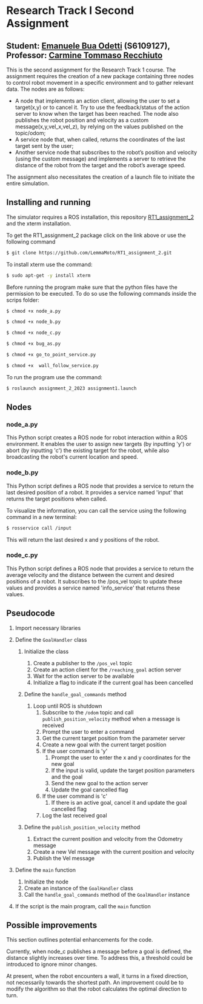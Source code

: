 Research Track I Second Assignment
=================================

Student: [Emanuele Bua Odetti](https://github.com/LemmaMoto) (S6109127), Professor: [Carmine Tommaso Recchiuto](https://github.com/CarmineD8)
------------------------------------------------------------------------------------------------------------------------------------------

This is the second assignment for the Research Track 1 course. The assignment requires the creation of a new package containing three nodes to control robot movement in a specific environment and to gather relevant data. The nodes are as follows:

- A node that implements an action client, allowing the user to set a target(x,y) or to cancel it.
Try to use the feedback/status of the action server to know when the target has been reached.
The node also publishes the robot position and velocity as a custom message(x,y,vel_x,vel_z), by relying on the values published on the topic/odom;
- A service node that, when called, returns the coordinates of the last target sent by the user;
- Another service node that subscribes to the robot’s position and velocity (using the custom message) and implements a server to retrieve the distance of the robot from the target and the robot’s average speed.

The assignment also necessitates the creation of a launch file to initiate the entire simulation.

Installing and running
----------------------

The simulator requires a ROS installation, this repository [RT1_assignment_2](https://github.com/LemmaMoto/RT1_assignment_2.git) and the xterm installation.

To get the RT1_assignment_2 package click on the link above or use the following command

```bash
$ git clone https://github.com/LemmaMoto/RT1_assignment_2.git
```

To install xterm use the command:

```bash
$ sudo apt-get -y install xterm
```

Before running the program make sure that the python files have the permission to be executed. To do so use the following commands inside the scrips folder:

```bash
$ chmod +x node_a.py
```

```bash
$ chmod +x node_b.py
```

```bash
$ chmod +x node_c.py
```

```bash
$ chmod +x bug_as.py
```

```bash
$ chmod +x go_to_point_service.py
```

```bash
$ chmod +x  wall_follow_service.py 
```


To run the program use the command:

```bash
$ roslaunch assignment_2_2023 assignment1.launch
```

Nodes
---------

### node_a.py ###

This Python script creates a ROS node for robot interaction within a ROS environment. It enables the user to assign new targets (by inputting 'y') or abort (by inputting 'c') the existing target for the robot, while also broadcasting the robot's current location and speed.

### node_b.py ###

This Python script defines a ROS node that provides a service to return the last desired position of a robot. It provides a service named 'input' that returns the target positions when called.

To visualize the information, you can call the service using the following command in a new terminal:

```bash
$ rosservice call /input
```

This will return the last desired x and y positions of the robot.

### node_c.py ###

This Python script defines a ROS node that provides a service to return the average velocity and the distance between the current and desired positions of a robot. It subscribes to the /pos_vel topic to update these values and provides a service named 'info_service' that returns these values.

Pseudocode
---------

1. Import necessary libraries

2. Define the `GoalHandler` class
    1. Initialize the class
        1. Create a publisher to the `/pos_vel` topic
        2. Create an action client for the `/reaching_goal` action server
        3. Wait for the action server to be available
        4. Initialize a flag to indicate if the current goal has been cancelled

    2. Define the `handle_goal_commands` method
        1. Loop until ROS is shutdown
            1. Subscribe to the `/odom` topic and call `publish_position_velocity` method when a message is received
            2. Prompt the user to enter a command
            3. Get the current target position from the parameter server
            4. Create a new goal with the current target position
            5. If the user command is 'y'
                1. Prompt the user to enter the x and y coordinates for the new goal
                2. If the input is valid, update the target position parameters and the goal
                3. Send the new goal to the action server
                4. Update the goal cancelled flag
            6. If the user command is 'c'
                1. If there is an active goal, cancel it and update the goal cancelled flag
            7. Log the last received goal

    3. Define the `publish_position_velocity` method
        1. Extract the current position and velocity from the Odometry message
        2. Create a new Vel message with the current position and velocity
        3. Publish the Vel message

3. Define the `main` function
    1. Initialize the node
    2. Create an instance of the `GoalHandler` class
    3. Call the `handle_goal_commands` method of the `GoalHandler` instance

4. If the script is the main program, call the `main` function

Possible improvements
---------------------

This section outlines potential enhancements for the code.

Currently, when node_c publishes a message before a goal is defined, the distance slightly increases over time. To address this, a threshold could be introduced to ignore minor changes.

At present, when the robot encounters a wall, it turns in a fixed direction, not necessarily towards the shortest path. An improvement could be to modify the algorithm so that the robot calculates the optimal direction to turn.
 
